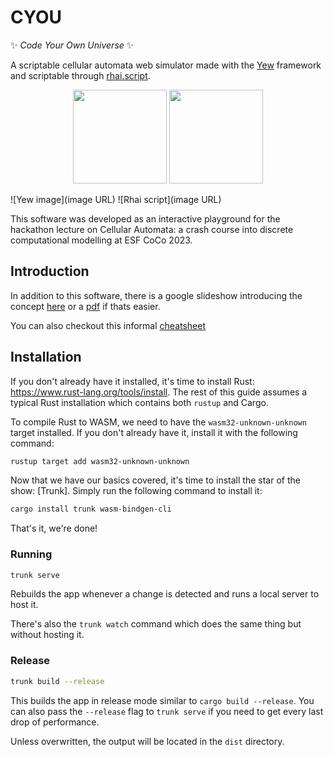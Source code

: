 # CYOU

✨ _Code Your Own Universe_ ✨

A scriptable cellular automata web simulator made with the [Yew](https://yew.rs/) framework and scriptable through [rhai.script](https://rhai.rs/).

<div align="center">
  <a href="https://yew.rs/" target="_blank"><img src="https://yew.rs/img/logo.png" width="150" /></a>
  <a href="https://rhai.rs" target="_blank"><img src="https://rhai.rs/book/images/logo/rhai-banner-transparent-colour.svg" width="150" /></a>
</div>

![Yew image](image URL)
![Rhai script](image URL)

This software was developed as an interactive playground for the hackathon lecture on Cellular Automata: a crash course into discrete computational modelling at ESF CoCo 2023. 

## Introduction
In addition to this software, there is a google slideshow introducing the concept [here](https://docs.google.com/presentation/d/1Y31du8gcAD8kWrL_U6nRaYtU3mEgcX4UPUYnpPxJFbE/edit?usp=sharing) or a [pdf](https://github.com/Ethancatepete/Cellular-Automata/blob/main/Cellular%20Automata.pdf) if thats easier.

You can also checkout this informal [cheatsheet](https://gist.github.com/wylited/b8d605326cf30fd54b34f9576378b843)

## Installation

If you don't already have it installed, it's time to install Rust: <https://www.rust-lang.org/tools/install>.
The rest of this guide assumes a typical Rust installation which contains both `rustup` and Cargo.

To compile Rust to WASM, we need to have the `wasm32-unknown-unknown` target installed.
If you don't already have it, install it with the following command:

```bash
rustup target add wasm32-unknown-unknown
```

Now that we have our basics covered, it's time to install the star of the show: [Trunk].
Simply run the following command to install it:

```bash
cargo install trunk wasm-bindgen-cli
```

That's it, we're done!

### Running

```bash
trunk serve
```

Rebuilds the app whenever a change is detected and runs a local server to host it.

There's also the `trunk watch` command which does the same thing but without hosting it.

### Release

```bash
trunk build --release
```

This builds the app in release mode similar to `cargo build --release`.
You can also pass the `--release` flag to `trunk serve` if you need to get every last drop of performance.

Unless overwritten, the output will be located in the `dist` directory.
